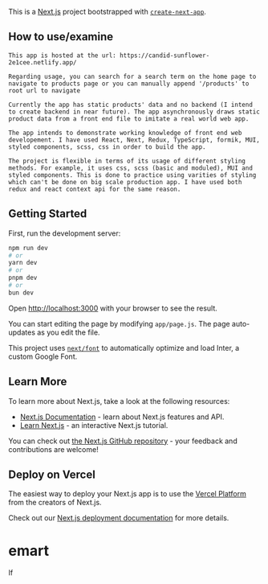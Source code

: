 This is a [Next.js](https://nextjs.org/) project bootstrapped with [`create-next-app`](https://github.com/vercel/next.js/tree/canary/packages/create-next-app).

## How to use/examine
    This app is hosted at the url: https://candid-sunflower-2e1cee.netlify.app/
    
    Regarding usage, you can search for a search term on the home page to navigate to products page or you can manually append '/products' to root url to navigate

    Currently the app has static products' data and no backend (I intend to create backend in near future). The app asynchronously draws static product data from a front end file to imitate a real world web app.

    The app intends to demonstrate working knowledge of front end web developement. I have used React, Next, Redux, TypeScript, formik, MUI, styled components, scss, css in order to build the app.

    The project is flexible in terms of its usage of different styling methods. For example, it uses css, scss (basic and moduled), MUI and styled components. This is done to practice using varities of styling which can't be done on big scale production app. I have used both redux and react context api for the same reason.

## Getting Started

First, run the development server:

```bash
npm run dev
# or
yarn dev
# or
pnpm dev
# or
bun dev
```

Open [http://localhost:3000](http://localhost:3000) with your browser to see the result.

You can start editing the page by modifying `app/page.js`. The page auto-updates as you edit the file.

This project uses [`next/font`](https://nextjs.org/docs/basic-features/font-optimization) to automatically optimize and load Inter, a custom Google Font.

## Learn More

To learn more about Next.js, take a look at the following resources:

- [Next.js Documentation](https://nextjs.org/docs) - learn about Next.js features and API.
- [Learn Next.js](https://nextjs.org/learn) - an interactive Next.js tutorial.

You can check out [the Next.js GitHub repository](https://github.com/vercel/next.js/) - your feedback and contributions are welcome!

## Deploy on Vercel

The easiest way to deploy your Next.js app is to use the [Vercel Platform](https://vercel.com/new?utm_medium=default-template&filter=next.js&utm_source=create-next-app&utm_campaign=create-next-app-readme) from the creators of Next.js.

Check out our [Next.js deployment documentation](https://nextjs.org/docs/deployment) for more details.
# emart

If 
